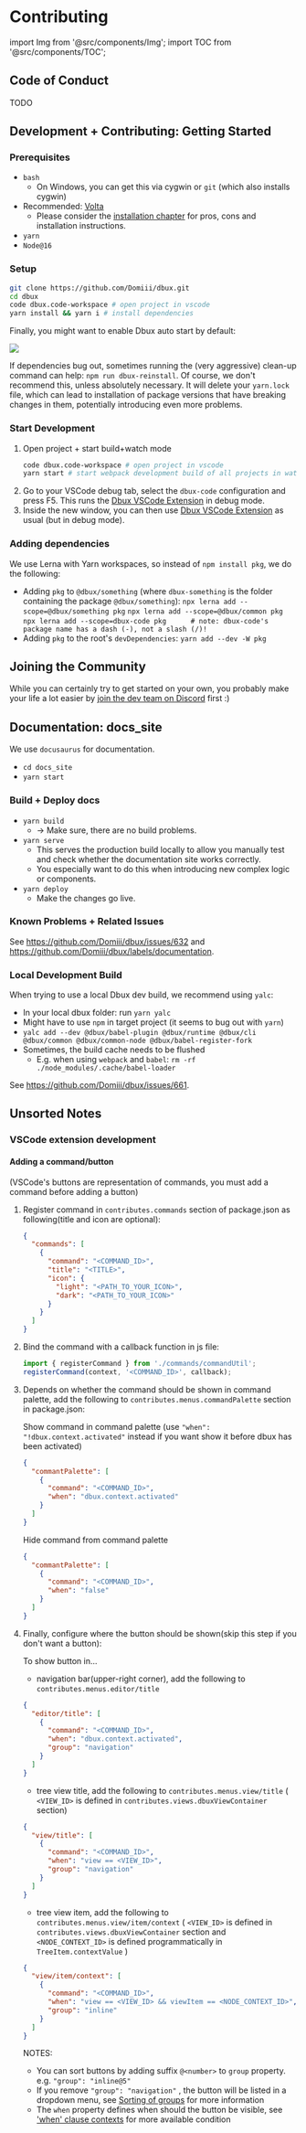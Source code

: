 # Contributing

import Img from '@src/components/Img';
import TOC from '@src/components/TOC';

<TOC toc={toc} />

## Code of Conduct

TODO

## Development + Contributing: Getting Started

### Prerequisites

* `bash`
   * On Windows, you can get this via cygwin or `git` (which also installs cygwin)
* Recommended: [Volta](https://docs.volta.sh/guide/getting-started)
  * Please consider the [installation chapter](../runtime-analysis/01-installation.mdx#system-requirements) for pros, cons and installation instructions.
* `yarn`
* `Node@16`


### Setup

```sh
git clone https://github.com/Domiii/dbux.git
cd dbux
code dbux.code-workspace # open project in vscode
yarn install && yarn i # install dependencies
```

Finally, you might want to enable Dbux auto start by default:

<Img screen src="dbux-auto-start-workspace-setting.png" />


If dependencies bug out, sometimes running the (very aggressive) clean-up command can help: `npm run dbux-reinstall`.
Of course, we don't recommend this, unless absolutely necessary. It will delete your `yarn.lock` file, which can lead to installation of package versions that have breaking changes in them, potentially introducing even more problems.


### Start Development

1. Open project + start build+watch mode
   ```sh
   code dbux.code-workspace # open project in vscode
   yarn start # start webpack development build of all projects in watch mode
   ```
2. Go to your VSCode debug tab, select the `dbux-code` configuration and press F5. This runs the [Dbux VSCode Extension](../tools-and-configuration/01-dbux-code.mdx) in debug mode.
3. Inside the new window, you can then use [Dbux VSCode Extension](../tools-and-configuration/01-dbux-code.mdx) as usual (but in debug mode).


### Adding dependencies

We use Lerna with Yarn workspaces, so instead of `npm install pkg`, we do the following:

* Adding `pkg` to `@dbux/something` (where `dbux-something` is the folder containing the package `@dbux/something`):
   `npx lerna add --scope=@dbux/something pkg`
   `npx lerna add --scope=@dbux/common pkg`
   `npx lerna add --scope=dbux-code pkg      # note: dbux-code's package name has a dash (-), not a slash (/)!`
* Adding `pkg` to the root's `devDependencies`:
   `yarn add --dev -W pkg`


<!-- ### Local Development Build

If you want to use the local development build of Dbux in other folders, make sure to hard-link them.

E.g. on Windows:

```ps
mkdir ..\..\node_modules\@dbux
mklink /J ..\..\node_modules\@dbux\babel-plugin ..\..\..\dbux\dbux-babel-plugin
mklink /J ..\..\node_modules\@dbux\runtime ..\..\..\dbux\dbux-runtime
``` -->


## Joining the Community

While you can certainly try to get started on your own, you probably make your life a lot easier by [join the dev team on Discord](https://discord.gg/8kR2a7h) first :)


## Documentation: docs_site

We use `docusaurus` for documentation.

* `cd docs_site`
* `yarn start`


### Build + Deploy docs

* `yarn build`
  * -> Make sure, there are no build problems.
* `yarn serve`
  * This serves the production build locally to allow you manually test and check whether the documentation site works correctly.
  * You especially want to do this when introducing new complex logic or components.
* `yarn deploy`
  * Make the changes go live.

### Known Problems + Related Issues

See https://github.com/Domiii/dbux/issues/632 and https://github.com/Domiii/dbux/labels/documentation.


### Local Development Build

When trying to use a local Dbux dev build, we recommend using `yalc`:

* In your local dbux folder: run `yarn yalc`
* Might have to use `npm` in target project (it seems to bug out with `yarn`)
* `yalc add --dev @dbux/babel-plugin @dbux/runtime @dbux/cli @dbux/common @dbux/common-node @dbux/babel-register-fork`
* Sometimes, the build cache needs to be flushed
  * E.g. when using `webpack` and `babel`: `rm -rf ./node_modules/.cache/babel-loader`


See https://github.com/Domiii/dbux/issues/661.



## Unsorted Notes

### VSCode extension development

#### Adding a command/button

(VSCode's buttons are representation of commands, you must add a command before adding a button)

1. Register command in `contributes.commands` section of package.json as following(title and icon are optional):

    ``` json
    {
      "commands": [
        {
          "command": "<COMMAND_ID>",
          "title": "<TITLE>",
          "icon": {
            "light": "<PATH_TO_YOUR_ICON>",
            "dark": "<PATH_TO_YOUR_ICON>"
          }
        }
      ]
    }
    ```

1. Bind the command with a callback function in js file:

    ``` js
    import { registerCommand } from './commands/commandUtil';
    registerCommand(context, '<COMMAND_ID>', callback);
    ```

1. Depends on whether the command should be shown in command palette, add the following to `contributes.menus.commandPalette` section in package.json:

    Show command in command palette
    (use `"when": "!dbux.context.activated"` instead if you want show it before dbux has been activated)

    ``` json
    {
      "commantPalette": [
        {
          "command": "<COMMAND_ID>",
          "when": "dbux.context.activated"
        }
      ]
    }
    ```

    Hide command from command palette

    ``` json
    {
      "commantPalette": [
        {
          "command": "<COMMAND_ID>",
          "when": "false"
        }
      ]
    }
    ```

1. Finally, configure where the button should be shown(skip this step if you don't want a button):

    To show button in...

    - navigation bar(upper-right corner), add the following to `contributes.menus.editor/title`
    
    ``` json
    {
      "editor/title": [
        {
          "command": "<COMMAND_ID>",
          "when": "dbux.context.activated",
          "group": "navigation"
        } 
      ] 
    }
    ```

    - tree view title, add the following to `contributes.menus.view/title`
      ( `<VIEW_ID>` is defined in `contributes.views.dbuxViewContainer` section)

    ``` json
    {
      "view/title": [
        {
          "command": "<COMMAND_ID>",
          "when": "view == <VIEW_ID>",
          "group": "navigation"
        } 
      ] 
    }
    ```

    - tree view item, add the following to `contributes.menus.view/item/context`
      ( `<VIEW_ID>` is defined in `contributes.views.dbuxViewContainer` section and `<NODE_CONTEXT_ID>` is defined programmatically in `TreeItem.contextValue` )

    ``` json
    {
      "view/item/context": [
        {
          "command": "<COMMAND_ID>",
          "when": "view == <VIEW_ID> && viewItem == <NODE_CONTEXT_ID>",
          "group": "inline"
        }
      ]
    }
    ```

    NOTES:

    - You can sort buttons by adding suffix `@<number>` to `group` property. e.g. `"group": "inline@5"`
    - If you remove `"group": "navigation"` , the button will be listed in a dropdown menu, see [Sorting of groups](https://code.visualstudio.com/api/references/contribution-points#Sorting-of-groups) for more information
    - The `when` property defines when should the button be visible, see ['when' clause contexts](https://code.visualstudio.com/docs/getstarted/keybindings#_when-clause-contexts) for more available condition

<!-- TODO: more to be said here in the future (e.g., consider https://gist.github.com/PurpleBooth/b24679402957c63ec426) -->

